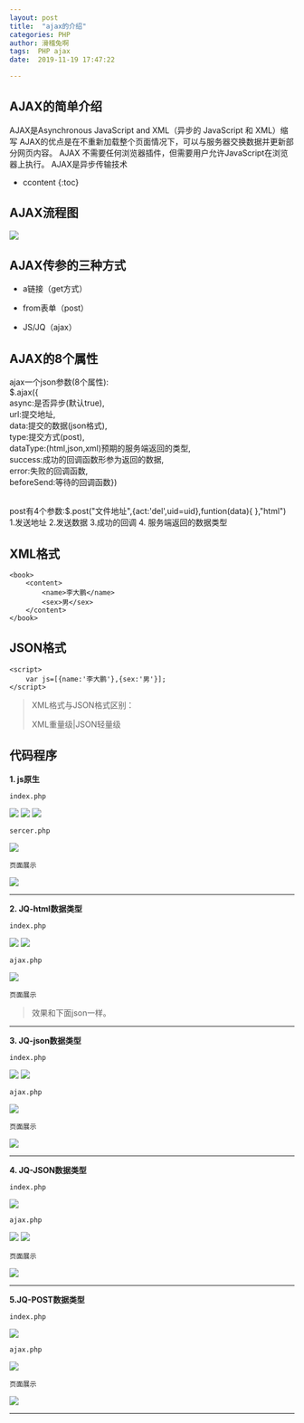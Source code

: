 ```yaml
---
layout: post
title:  "ajax的介绍"
categories: PHP
author: 滑稽兔啊
tags:  PHP ajax
date:  2019-11-19 17:47:22

---
```



## AJAX的简单介绍

AJAX是Asynchronous JavaScript and XML（异步的 JavaScript 和 XML）缩写
AJAX的优点是在不重新加载整个页面情况下，可以与服务器交换数据并更新部分网页内容。
AJAX 不需要任何浏览器插件，但需要用户允许JavaScript在浏览器上执行。
AJAX是异步传输技术










* ccontent
{:toc}


##  AJAX流程图

![](https://j1109053660.oss-cn-hangzhou.aliyuncs.com/img/20191120165122.png)



## AJAX传参的三种方式

* a链接（get方式）

* from表单（post）

* JS/JQ（ajax）



## AJAX的8个属性

ajax一个json参数(8个属性):<br>
$.ajax({<br>
async:是否异步(默认true),<br>
url:提交地址,<br>
data:提交的数据(json格式),<br>
type:提交方式(post),<br>
dataType:(html,json,xml)预期的服务端返回的类型,<br>
success:成功的回调函数形参为返回的数据,<br>
error:失败的回调函数,<br>
beforeSend:等待的回调函数})<br><br>

post有4个参数:$.post("文件地址",{act:'del',uid=uid},funtion(data){ },"html")<br>
1.发送地址 2.发送数据 3.成功的回调 4. 服务端返回的数据类型



## XML格式

```
<book>
	<content>
		<name>李大鹏</name>
		<sex>男</sex>
	</content>
</book>	
```



## JSON格式

```
<script>
	var js=[{name:'李大鹏'},{sex:'男'}];
</script>
```



> XML格式与JSON格式区别：
>
> XML重量级|JSON轻量级



## 代码程序

**1. js原生**

`index.php`

![](https://j1109053660.oss-cn-hangzhou.aliyuncs.com/img/20191120173252.png)
![](https://j1109053660.oss-cn-hangzhou.aliyuncs.com/img/20191120173343.png)
![](https://j1109053660.oss-cn-hangzhou.aliyuncs.com/img/20191120173449.png)

`sercer.php`

![](https://j1109053660.oss-cn-hangzhou.aliyuncs.com/img/20191120173540.png)

`页面展示`

![](https://j1109053660.oss-cn-hangzhou.aliyuncs.com/img/20191120174135.gif)



-----



**2. JQ-html数据类型**

`index.php`

![](https://j1109053660.oss-cn-hangzhou.aliyuncs.com/img/20191120175044.png)
![](https://j1109053660.oss-cn-hangzhou.aliyuncs.com/img/20191120180540.png)

`ajax.php`

![](https://j1109053660.oss-cn-hangzhou.aliyuncs.com/img/20191120180626.png)

`页面展示`

>效果和下面json一样。

------



**3. JQ-json数据类型**

`index.php`

![](https://j1109053660.oss-cn-hangzhou.aliyuncs.com/img/20191120180959.png)
![](https://j1109053660.oss-cn-hangzhou.aliyuncs.com/img/20191120181046.png)

`ajax.php`

![](https://j1109053660.oss-cn-hangzhou.aliyuncs.com/img/20191120180907.png)

`页面展示`

![](https://j1109053660.oss-cn-hangzhou.aliyuncs.com/img/20191120185545.gif)

-----



**4. JQ-JSON数据类型**

`index.php`

![](https://j1109053660.oss-cn-hangzhou.aliyuncs.com/img/20191120212835.png)

`ajax.php`

![](https://j1109053660.oss-cn-hangzhou.aliyuncs.com/img/20191120205859.png)
![](https://j1109053660.oss-cn-hangzhou.aliyuncs.com/img/20191120205925.png)


`页面展示`

![](https://j1109053660.oss-cn-hangzhou.aliyuncs.com/img/20191120203617.gif)

-----

**5.JQ-POST数据类型**

`index.php`

![](https://j1109053660.oss-cn-hangzhou.aliyuncs.com/img/20191120213841.png)

`ajax.php`

![](https://j1109053660.oss-cn-hangzhou.aliyuncs.com/img/20191120214112.png)

`页面展示`

![](https://j1109053660.oss-cn-hangzhou.aliyuncs.com/img/20191120215840.gif)

-----
